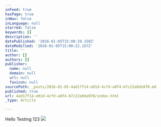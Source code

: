 ```yaml
---
inFeed: true
hasPage: true
inNav: false
inLanguage: null
starred: false
keywords: []
description: ''
datePublished: '2016-01-05T15:00:29.150Z'
dateModified: '2016-01-05T15:00:22.167Z'
title: ''
author: []
authors: []
publisher:
  name: null
  domain: null
  url: null
  favicon: null
sourcePath: _posts/2016-01-05-4ad17f14-e01d-4cfd-a0f4-b7c22e8da970.md
published: true
url: 4ad17f14-e01d-4cfd-a0f4-b7c22e8da970/index.html
_type: Article

---
```

Hello Testing 123
![](https://the-grid-user-content.s3-us-west-2.amazonaws.com/024347d2-83f8-40b3-bdb0-5d5b89e577c9.jpg)